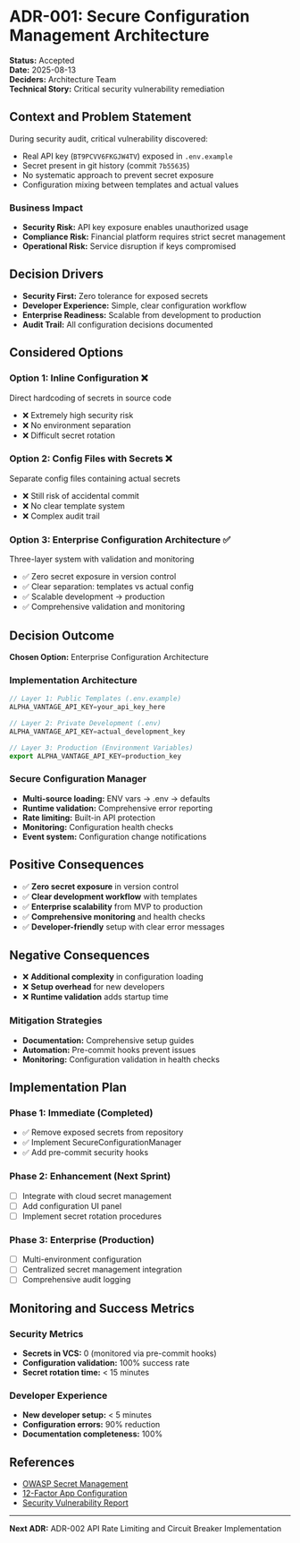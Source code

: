 # ADR-001: Secure Configuration Management Architecture

**Status:** Accepted  
**Date:** 2025-08-13  
**Deciders:** Architecture Team  
**Technical Story:** Critical security vulnerability remediation

## Context and Problem Statement

During security audit, critical vulnerability discovered:
- Real API key (`BT9PCVV6FKGJW4TV`) exposed in `.env.example` 
- Secret present in git history (commit `7b55635`)
- No systematic approach to prevent secret exposure
- Configuration mixing between templates and actual values

### Business Impact
- **Security Risk:** API key exposure enables unauthorized usage
- **Compliance Risk:** Financial platform requires strict secret management  
- **Operational Risk:** Service disruption if keys compromised

## Decision Drivers

- **Security First:** Zero tolerance for exposed secrets
- **Developer Experience:** Simple, clear configuration workflow
- **Enterprise Readiness:** Scalable from development to production
- **Audit Trail:** All configuration decisions documented

## Considered Options

### Option 1: Inline Configuration ❌
Direct hardcoding of secrets in source code
- ❌ Extremely high security risk
- ❌ No environment separation
- ❌ Difficult secret rotation

### Option 2: Config Files with Secrets ❌  
Separate config files containing actual secrets
- ❌ Still risk of accidental commit
- ❌ No clear template system
- ❌ Complex audit trail

### Option 3: Enterprise Configuration Architecture ✅
Three-layer system with validation and monitoring
- ✅ Zero secret exposure in version control
- ✅ Clear separation: templates vs actual config
- ✅ Scalable development → production  
- ✅ Comprehensive validation and monitoring

## Decision Outcome

**Chosen Option:** Enterprise Configuration Architecture

### Implementation Architecture

```javascript
// Layer 1: Public Templates (.env.example)
ALPHA_VANTAGE_API_KEY=your_api_key_here

// Layer 2: Private Development (.env) 
ALPHA_VANTAGE_API_KEY=actual_development_key

// Layer 3: Production (Environment Variables)
export ALPHA_VANTAGE_API_KEY=production_key
```

### Secure Configuration Manager
- **Multi-source loading:** ENV vars → .env → defaults
- **Runtime validation:** Comprehensive error reporting
- **Rate limiting:** Built-in API protection
- **Monitoring:** Configuration health checks
- **Event system:** Configuration change notifications

## Positive Consequences

- ✅ **Zero secret exposure** in version control
- ✅ **Clear development workflow** with templates
- ✅ **Enterprise scalability** from MVP to production
- ✅ **Comprehensive monitoring** and health checks
- ✅ **Developer-friendly** setup with clear error messages

## Negative Consequences

- ❌ **Additional complexity** in configuration loading
- ❌ **Setup overhead** for new developers
- ❌ **Runtime validation** adds startup time

### Mitigation Strategies
- **Documentation:** Comprehensive setup guides
- **Automation:** Pre-commit hooks prevent issues
- **Monitoring:** Configuration validation in health checks

## Implementation Plan

### Phase 1: Immediate (Completed)
- ✅ Remove exposed secrets from repository  
- ✅ Implement SecureConfigurationManager
- ✅ Add pre-commit security hooks

### Phase 2: Enhancement (Next Sprint)
- [ ] Integrate with cloud secret management
- [ ] Add configuration UI panel
- [ ] Implement secret rotation procedures

### Phase 3: Enterprise (Production)
- [ ] Multi-environment configuration
- [ ] Centralized secret management integration
- [ ] Comprehensive audit logging

## Monitoring and Success Metrics

### Security Metrics
- **Secrets in VCS:** 0 (monitored via pre-commit hooks)
- **Configuration validation:** 100% success rate
- **Secret rotation time:** < 15 minutes

### Developer Experience
- **New developer setup:** < 5 minutes
- **Configuration errors:** 90% reduction
- **Documentation completeness:** 100%

## References

- [OWASP Secret Management](https://cheatsheetseries.owasp.org/cheatsheets/Secrets_Management_CheatSheet.html)
- [12-Factor App Configuration](https://12factor.net/config)
- [Security Vulnerability Report](../security/vulnerability-report-2025-08-13.md)

---
**Next ADR:** ADR-002 API Rate Limiting and Circuit Breaker Implementation
